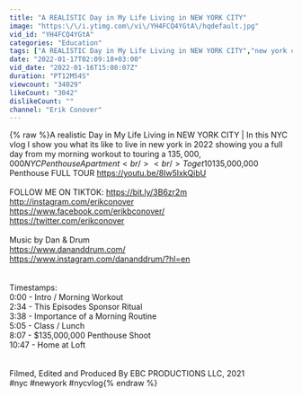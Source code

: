 ```yaml
---
title: "A REALISTIC Day in My Life Living in NEW YORK CITY"
image: "https:\/\/i.ytimg.com\/vi\/YH4FCQ4YGtA\/hqdefault.jpg"
vid_id: "YH4FCQ4YGtA"
categories: "Education"
tags: ["A REALISTIC Day in My Life Living in NEW YORK CITY","new york city","nyc"]
date: "2022-01-17T02:09:18+03:00"
vid_date: "2022-01-16T15:00:07Z"
duration: "PT12M54S"
viewcount: "34029"
likeCount: "3042"
dislikeCount: ""
channel: "Erik Conover"
---
```

{% raw %}A realistic Day in My Life Living in NEW YORK CITY | In this NYC vlog I show you what its like to live in new york in 2022 showing you a full day from my morning workout to touring a $135,000,000 NYC Penthouse Apartment <br /><br />To get 10% off your first 3 months of Ritual use code ERIK <a rel="nofollow" target="blank" href="http://www.ritual.com/ERIK">http://www.ritual.com/ERIK</a> #RitualPartner<br /><br />$135,000,000 Penthouse FULL TOUR <a rel="nofollow" target="blank" href="https://youtu.be/8Iw5lxkQibU">https://youtu.be/8Iw5lxkQibU</a><br /><br />FOLLOW ME ON TIKTOK: <a rel="nofollow" target="blank" href="https://bit.ly/3B6zr2m">https://bit.ly/3B6zr2m</a><br /><a rel="nofollow" target="blank" href="http://instagram.com/erikconover">http://instagram.com/erikconover</a><br /><a rel="nofollow" target="blank" href="https://www.facebook.com/erikbconover/">https://www.facebook.com/erikbconover/</a><br /><a rel="nofollow" target="blank" href="https://twitter.com/erikconover">https://twitter.com/erikconover</a><br /><br />Music by Dan &amp; Drum<br /><a rel="nofollow" target="blank" href="https://www.dananddrum.com/">https://www.dananddrum.com/</a><br /><a rel="nofollow" target="blank" href="https://www.instagram.com/dananddrum/?hl=en">https://www.instagram.com/dananddrum/?hl=en</a><br /><br /><br />Timestamps: <br />0:00 - Intro / Morning Workout <br />2:34 - This Episodes Sponsor Ritual <br />3:38 - Importance of a Morning Routine <br />5:05 - Class / Lunch <br />8:07 - $135,000,000 Penthouse Shoot <br />10:47 - Home at Loft <br /><br /> <br />Filmed, Edited and Produced By EBC PRODUCTIONS LLC, 2021<br />#nyc #newyork #nycvlog{% endraw %}
